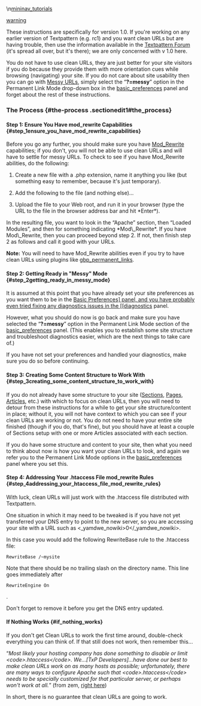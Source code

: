 \\n[mininav\_tutorials](/home/www/zendstudio/dokuwiki/bin/lib/exe/fetch.php?id=&media=mininav_tutorials)

[warning](/home/www/zendstudio/dokuwiki/bin/lib/exe/fetch.php?id=&media=warning)

These instructions are specifically for version 1.0. If you're working
on any earlier version of Textpattern (e.g. rc1) and you want clean URLs
but are having trouble, then use the information available in the
[Textpattern Forum](http://forum.textpattern.com) (it's spread all over,
but it's there); we are only concerned with v 1.0 here.

You do not have to use clean URLs, they are just better for your site
visitors if you do because they provide them with more orientation cues
while browsing (navigating) your site. If you do not care about site
usability then you can go with [Messy
URLs](/home/www/zendstudio/dokuwiki/bin/doku.php?id=glossary#messy_urls),
simply select the “**?=messy**” option in the Permanent Link Mode
drop-down box in the
[basic\_preferences](/home/www/zendstudio/dokuwiki/bin/doku.php?id=basic_preferences)
panel and forget about the rest of these instructions.

### The Process {#the-process .sectionedit1#the_process}

#### Step 1: Ensure You Have mod\_rewrite Capabilities {#step_1ensure_you_have_mod_rewrite_capabilities}

Before you go any further, you should make sure you have
[Mod\_Rewrite](/home/www/zendstudio/dokuwiki/bin/doku.php?id=glossary#mod_rewrite)
capabilities; if you don't, you will not be able to use clean URLs and
will have to settle for messy URLs. To check to see if you have
Mod\_Rewrite abilities, do the following:

<ol>
<li>
Create a new file with a .php extension, name it anything you like (but
something easy to remember, because it's just temporary).

</li>
<li>
<p>
Add the following to the file (and nothing else)...

</p>
    <?php phpinfo(); ?>

</li>
<li>
Upload the file to your Web root, and run it in your browser (type the
URL to the file in the browser address bar and hit *Enter*).

</li>
</ol>
In the resulting file, you want to look in the “Apache” section, then
“Loaded Modules”, and then for something indicating *Mod\_Rewrite*. If
you have Mod\_Rewrite, then you can proceed beyond step 2. If not, then
finish step 2 as follows and call it good with your URLs.

**Note:** You will need to have Mod\_Rewrite abilities even if you try
to have clean URLs using plugins like
[gbp\_permanent\_links](http://forum.textpattern.com/viewtopic.php?id=18918).

#### Step 2: Getting Ready in "Messy&quot; Mode {#step_2getting_ready_in_messy_mode}

It is assumed at this point that you have already set your site
preferences as you want them to be in the [Basic Preferences\] panel,
and you have probably even tried fixing any diagnostics issues in the
\[\[diagnostics](/home/www/zendstudio/dokuwiki/bin/doku.php?id=basic_preferences_panel_and_you_have_probably_even_tried_fixing_any_diagnostics_issues_in_the_diagnostics)
panel.

However, what you should do now is go back and make sure you have
selected the “**?=messy**” option in the Permanent Link Mode section of
the
[basic\_preferences](/home/www/zendstudio/dokuwiki/bin/doku.php?id=basic_preferences)
panel. (This enables you to establish some site structure and
troubleshoot diagnostics easier, which are the next things to take care
of.)

If you have not set your preferences and handled your diagnostics, make
sure you do so before continuing.

#### Step 3: Creating Some Content Structure to Work With {#step_3creating_some_content_structure_to_work_with}

If you do not already have some structure to your site
([Sections](/home/www/zendstudio/dokuwiki/bin/doku.php?id=glossary#sections),
[Pages](/home/www/zendstudio/dokuwiki/bin/doku.php?id=glossary#pages),
[Articles](/home/www/zendstudio/dokuwiki/bin/doku.php?id=glossary#articles),
etc.) with which to focus on clean URLs, then you will need to detour
from these instructions for a while to get your site structure/content
in place; without it, you will not have context to which you can see if
your clean URLs are working or not. You do not need to have your entire
site finished (though if you do, that's fine), but you should have at
least a couple of Sections setup with one or more Articles associated
with each section.

If you do have some structure and content to your site, then what you
need to think about now is how you want your clean URLs to look, and
again we refer you to the Permanent Link Mode options in the
[basic\_preferences](/home/www/zendstudio/dokuwiki/bin/doku.php?id=basic_preferences)
panel where you set this.

#### Step 4: Addressing Your .htaccess File mod\_rewrite Rules {#step_4addressing_your_htaccess_file_mod_rewrite_rules}

With luck, clean URLs will just work with the .htaccess file distributed
with Textpattern.

One situation in which it may need to be tweaked is if you have not yet
transferred your DNS entry to point to the new server, so you are
accessing your site with a URL such as
&lt;\_yamdwe\_nowiki&gt;0&lt;/\_yamdwe\_nowiki&gt;.

In this case you would add the following RewriteBase rule to the
.htaccess file:

    RewriteBase /~mysite

Note that there should be no trailing slash on the directory name. This
line goes immediately after

    RewriteEngine On

.

Don't forget to remove it before you get the DNS entry updated.

#### If Nothing Works {#if_nothing_works}

If you don't get Clean URLs to work the first time around, double-check
everything you can think of. If that still does not work, then remember
this...

“*Most likely your hosting company has done something to disable or
limit &lt;code&gt;.htaccess&lt;/code&gt;. We...\[TxP Developers\]...have
done our best to make clean URLs work on as many hosts as possible;
unfortunately, there are many ways to configure Apache such that
&lt;code&gt;.htaccess&lt;/code&gt; needs to be specially customized for
that particular server, or perhaps won't work at all.*” (from zem,
[right
here](http://forum.textpattern.com/viewtopic.php?pid=68642#p68642.))

In short, there is no guarantee that clean URLs are going to work.
